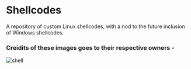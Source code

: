 # Shellcodes
A repository of custom Linux shellcodes, with a nod to the future inclusion of Windows shellcodes.


### Creidits of these images goes to their respective owners - 
![shell](https://github.com/vatsalgupta67/Shellcodes/assets/71017420/f22a619d-c75c-4645-a4f4-8b657a12ae8d)
